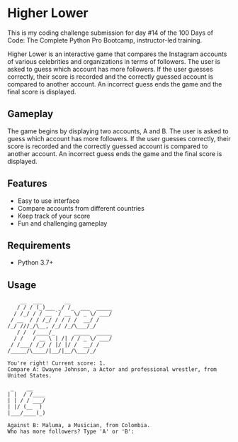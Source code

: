 # Higher Lower

This is my coding challenge submission for day #14 of the 100 Days of Code: The Complete Python Pro Bootcamp, instructor-led training.

Higher Lower is an interactive game that compares the Instagram accounts of various celebrities and organizations in terms of followers. The user is asked to guess which account has more followers. If the user guesses correctly, their score is recorded and the correctly guessed account is compared to another account. An incorrect guess ends the game and the final score is displayed.

## Gameplay

The game begins by displaying two accounts, A and B. The user is asked to guess which account has more followers. If the user guesses correctly, their score is recorded and the correctly guessed account is compared to another account. An incorrect guess ends the game and the final score is displayed.

## Features

- Easy to use interface
- Compare accounts from different countries
- Keep track of your score
- Fun and challenging gameplay

## Requirements

- Python 3.7+

## Usage

```
    __  ___       __             
   / / / (_)___ _/ /_  ___  _____
  / /_/ / / __ `/ __ \/ _ \/ ___/
 / __  / / /_/ / / / /  __/ /    
/_/ ///_/\__, /_/ /_/\___/_/     
   / /  /____/_      _____  _____
  / /   / __ \ | /| / / _ \/ ___/
 / /___/ /_/ / |/ |/ /  __/ /    
/_____/\____/|__/|__/\___/_/     

You're right! Current score: 1.
Compare A: Dwayne Johnson, a Actor and professional wrestler, from United States.

 _    __    
| |  / /____
| | / / ___/
| |/ (__  ) 
|___/____(_)

Against B: Maluma, a Musician, from Colombia.
Who has more followers? Type 'A' or 'B': 

```
